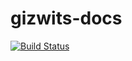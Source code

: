 # gizwits-docs

[![Build Status](https://travis-ci.org/gizwits-docs/gizwits-docs.svg?branch=master)](https://travis-ci.org/gizwits-docs/gizwits-docs)
